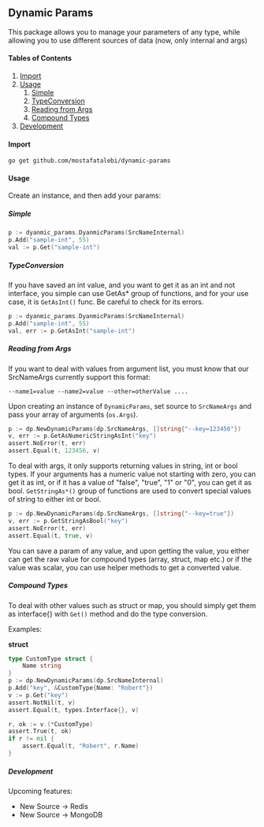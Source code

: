 ## Dynamic Params
This package allows you to manage your parameters of any type, 
while allowing you to use different sources of data (now, only internal and args)



#### Tables of Contents
1. [Import](#import)
2. [Usage](#usage)
    1. [Simple](#simple)
    2. [TypeConversion](#typeconversion)
    3. [Reading from Args](#reading-from-args)
    4. [Compound Types](#compound-types)
3. [Development](#development)
    
#### Import
```shell script
go get github.com/mostafatalebi/dynamic-params
```

#### Usage
Create an instance, and then add your params:

##### Simple
```go
p := dyanmic_params.DyanmicParams(SrcNameInternal)
p.Add("sample-int", 55)
val := p.Get("sample-int")
```

##### TypeConversion
If you have saved an int value, and you want to get it
as an int and not interface, you simple can use GetAs* group
of functions, and for your use case, it is `GetAsInt()` func.
Be careful to check for its errors.
```go
p := dyanmic_params.DyanmicParams(SrcNameInternal)
p.Add("sample-int", 55)
val, err := p.GetAsInt("sample-int")
```

##### Reading from Args
If you want to deal with values from argument list, 
you must know that our SrcNameArgs currently support this format:
```shell script
--name1=value --name2=value --other=otherValue ....
```
Upon creating an instance of `DynamicParams`, set source to
`SrcNameArgs` and pass your array of arguments (`os.Args`).
```go
p := dp.NewDynamicParams(dp.SrcNameArgs, []string{"--key=123456"})
v, err := p.GetAsNumericStringAsInt("key")
assert.NoError(t, err)
assert.Equal(t, 123456, v)
```
To deal with args, it only supports returning values
in string, int or bool types.  If your arguments has a numeric
value not starting with zero, you can get it as int, or if it has 
a value of "false", "true", "1" or "0", you can get it as bool. 
`GetStringAs*()` group of functions are used to convert special values
of string to either int or bool.
```go
p := dp.NewDynamicParams(dp.SrcNameArgs, []string{"--key=true"})
v, err := p.GetStringAsBool("key")
assert.NoError(t, err)
assert.Equal(t, true, v)
```

You can save a param of any value, and upon getting the value, you either
can get the raw value for compound types (array, struct, map etc.) or if the
value was scalar, you can use helper methods to get a converted value.

##### Compound Types
To deal with other values such as struct or map, you should simply get
them as interface{} with `Get()` method and do the type conversion.

Examples:

**struct**

```go
type CustomType struct {
    Name string
}
p := dp.NewDynamicParams(dp.SrcNameInternal)
p.Add("key", &CustomType{Name: "Robert"})
v := p.Get("key")
assert.NotNil(t, v)
assert.Equal(t, types.Interface{}, v)

r, ok := v.(*CustomType)
assert.True(t, ok)
if r != nil {
    assert.Equal(t, "Robert", r.Name)
}
```


##### Development

Upcoming features:
- New Source -> Redis
- New Source -> MongoDB